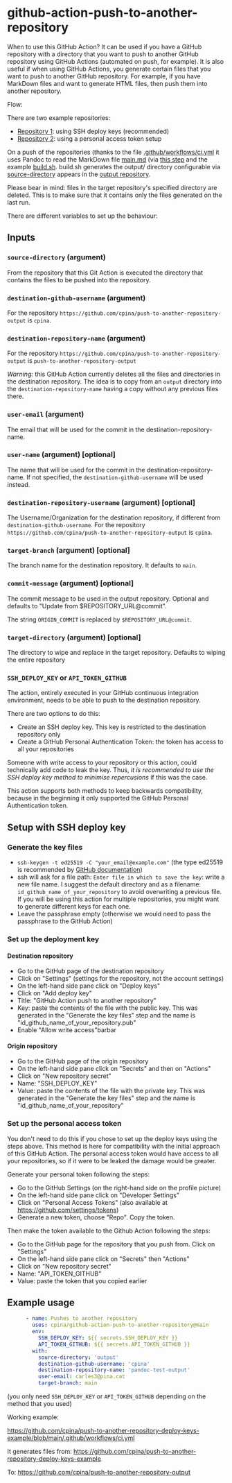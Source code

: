 # github-action-push-to-another-repository

When to use this GitHub Action? It can be used if you have a GitHub repository with a directory that you want to push to another GitHub repository using GitHub Actions (automated on push, for example). It is also useful if when using GitHub Actions, you generate certain files that you want to push to another GitHub repository. For example, if you have MarkDown files and want to generate HTML files, then push them into another repository.

Flow:

There are two example repositories:
 * [Repository 1](https://github.com/cpina/push-to-another-repository-deploy-keys-example): using SSH deploy keys (recommended)
 * [Repository 2](https://github.com/cpina/push-to-another-repository-example): using a personal access token setup

On a push of the repositories (thanks to the file [.github/workflows/ci.yml](https://github.com/cpina/push-to-another-repository-deploy-keys-example/tree/main/.github/workflows) it uses Pandoc to read the MarkDown file [main.md](https://github.com/cpina/push-to-another-repository-deploy-ssh-example/blob/main/main.md) (via [this step](https://github.com/cpina/push-to-another-repository-example/blob/main/.github/workflows/ci.yml#L19) and the example [build.sh](https://github.com/cpina/push-to-another-repository-deploy-keys-example/blob/main/build.sh). build.sh generates the output/ directory configurable via [source-directory](https://github.com/cpina/push-to-another-repository-deploy-keys-example/blob/main/.github/workflows/ci.yml#L27) appears in the [output repository](https://github.com/cpina/push-to-another-repository-output).

Please bear in mind: files in the target repository's specified directory are deleted. This is to make sure that it contains only the files generated on the last run.

There are different variables to set up the behaviour:

## Inputs
### `source-directory` (argument)
From the repository that this Git Action is executed the directory that contains the files to be pushed into the repository.

### `destination-github-username` (argument)
For the repository `https://github.com/cpina/push-to-another-repository-output` is `cpina`.

### `destination-repository-name` (argument)
For the repository `https://github.com/cpina/push-to-another-repository-output` is `push-to-another-repository-output`

*Warning:* this GitHub Action currently deletes all the files and directories in the destination repository. The idea is to copy from an `output` directory into the `destination-repository-name` having a copy without any previous files there.

### `user-email` (argument)
The email that will be used for the commit in the destination-repository-name.

### `user-name` (argument) [optional]
The name that will be used for the commit in the destination-repository-name. If not specified, the `destination-github-username` will be used instead.

### `destination-repository-username` (argument) [optional]
The Username/Organization for the destination repository, if different from `destination-github-username`. For the repository `https://github.com/cpina/push-to-another-repository-output` is `cpina`.

### `target-branch` (argument) [optional]
The branch name for the destination repository. It defaults to `main`.

### `commit-message` (argument) [optional]
The commit message to be used in the output repository. Optional and defaults to "Update from $REPOSITORY_URL@commit".

The string `ORIGIN_COMMIT` is replaced by `$REPOSITORY_URL@commit`.

### `target-directory` (argument) [optional]
The directory to wipe and replace in the target repository.  Defaults to wiping the entire repository

### `SSH_DEPLOY_KEY` or `API_TOKEN_GITHUB`
The action, entirely executed in your GitHub continuous integration environment, needs to be able to push to the destination repository.

There are two options to do this:
 * Create an SSH deploy key. This key is restricted to the destination repository only
 * Create a GitHub Personal Authentication Token: the token has access to all your repositories

Someone with write access to your repository or this action, could technically add code to leak the key. Thus, *it is recommended to use the SSH deploy key method to minimise repercusions* if this was the case.

This action supports both methods to keep backwards compatibility, because in the beginning it only supported the GitHub Personal Authentication token.

## Setup with SSH deploy key
### Generate the key files

* `ssh-keygen -t ed25519 -C "your_email@example.com"` (the type ed25519 is recommended by [GitHub documentation](https://docs.github.com/en/authentication/connecting-to-github-with-ssh/generating-a-new-ssh-key-and-adding-it-to-the-ssh-agent#generating-a-new-ssh-key))
* ssh will ask for a file path: `Enter file in which to save the key`: write a new file name. I suggest the default directory and as a filename: `id_github_name_of_your_repository` to avoid overwriting a previous file. If you will be using this action for multiple repositories, you might want to generate different keys for each one. 
* Leave the passphrase empty (otherwise we would need to pass the passphrase to the GitHub Action)

### Set up the deployment key

#### Destination repository

* Go to the GitHub page of the destination repository
* Click on "Settings" (settings for the repository, not the account settings)
* On the left-hand side pane click on "Deploy keys"
* Click on "Add deploy key"
* Title: "GitHub Action push to another repository"
* Key: paste the contents of the file with the public key. This was generated in the "Generate the key files" step and the name is "id_github_name_of_your_repository.pub"
* Enable "Allow write access"barbar

#### Origin repository

* Go to the GitHub page of the origin repository
* On the left-hand side pane click on "Secrets" and then on "Actions"
* Click on "New repository secret"
* Name: "SSH_DEPLOY_KEY"
* Value: paste the contents of the file with the private key. This was generated in the "Generate the key files" step and the name is "id_github_name_of_your_repository"

### Set up the personal access token

You don't need to do this if you chose to set up the deploy keys using the steps above. This method is here for compatibility with the initial approach of this GitHub Action. The personal access token would have access to all your repositories, so if it were to be leaked the damage would be greater.

Generate your personal token following the steps:
* Go to the GitHub Settings (on the right-hand side on the profile picture)
* On the left-hand side pane click on "Developer Settings"
* Click on "Personal Access Tokens" (also available at https://github.com/settings/tokens)
* Generate a new token, choose "Repo". Copy the token.

Then make the token available to the Github Action following the steps:
* Go to the GitHub page for the repository that you push from. Click on "Settings"
* On the left-hand side pane click on "Secrets" then "Actions"
* Click on "New repository secret"
* Name: "API_TOKEN_GITHUB"
* Value: paste the token that you copied earlier

## Example usage
```yaml
      - name: Pushes to another repository
        uses: cpina/github-action-push-to-another-repository@main
        env:
          SSH_DEPLOY_KEY: ${{ secrets.SSH_DEPLOY_KEY }}
          API_TOKEN_GITHUB: ${{ secrets.API_TOKEN_GITHUB }}
        with:
          source-directory: 'output'
          destination-github-username: 'cpina'
          destination-repository-name: 'pandoc-test-output'
          user-email: carles3@pina.cat
          target-branch: main
```
(you only need `SSH_DEPLOY_KEY` or `API_TOKEN_GITHUB` depending on the method that you used)

Working example:

https://github.com/cpina/push-to-another-repository-deploy-keys-example/blob/main/.github/workflows/ci.yml

It generates files from:
https://github.com/cpina/push-to-another-repository-deploy-keys-example

To:
https://github.com/cpina/push-to-another-repository-output

